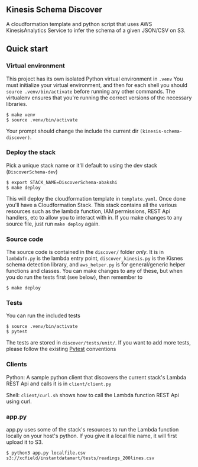 ## Kinesis Schema Discover

A cloudformation template and python script that uses
AWS KinesisAnalytics Service to infer the schema of a
given JSON/CSV on S3.


## Quick start

### Virtual environment
This project has its own isolated Python virtual environment in `.venv`
You must initialize your virtual environment, and then for each shell
you should `source .venv/bin/activate` before running any other commands.
The virtualenv ensures that you're running the correct versions of the
necessary libraries.

    $ make venv
    $ source .venv/bin/activate

Your prompt should change the include the current dir `(kinesis-schema-discover)`.

### Deploy the stack

Pick a unique stack name or it'll default to using the dev stack (`DiscoverSchema-dev`)

    $ export STACK_NAME=DiscoverSchema-abakshi
    $ make deploy

This will deploy the cloudformation template in `template.yaml`. Once done you'll have
a Cloudformation Stack. This stack contains all the various resources such as the lambda
function, IAM permissions, REST Api handlers, etc to allow you to interact with in. If
you make changes to any source file, just run `make deploy` again.

### Source code

The source code is contained in the `discover/` folder _only_. It is in `lambdafn.py` is
the lambda entry point, `discover_kinesis.py` is the Kisnes schema detection library, and
`aws_helper.py` is for general/generic helper functions and classes. You can make changes
to any of these, but when you do run the tests first (see below), then remember to

    $ make deploy

### Tests

You can run the included tests

    $ source .venv/bin/activate
    $ pytest

The tests are stored in `discover/tests/unit/`. If you want to add more tests, please
follow the existing [Pytest](https://docs.pytest.org/en/latest/) conventions

### Clients

Python: A sample python client that discovers the current stack's Lambda REST Api
and calls it is in `client/client.py`

Shell: `client/curl.sh` shows how to call the Lambda function REST Api using curl.



### app.py

app.py uses some of the stack's resources to run the Lambda function locally on
your host's python. If you give it a local file name, it will first upload it
to S3.

    $ python3 app.py localfile.csv s3://xcfield/instantdatamart/tests/readings_200lines.csv

